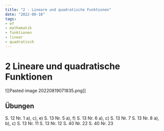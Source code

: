 ```yaml
---
title: "2 - Lineare und quadratische Funktionen"
date: "2022-08-18"
tags: 
- ef
- mathematik
- funktionen
- linear
- quadratisch
---
```

# 2 Lineare und quadratische Funktionen
![[Pasted image 20220819071835.png]]

## Übungen
S. 12 Nr. 1 a), c), e)
S. 13 Nr. 5 a), f)
S. 13 Nr. 6 a), c)
S. 13 Nr. 7
S. 13 Nr. 8 a), b), c)
S. 13 Nr. 11
S. 13 Nr. 12
S. 40 Nr. 22
S. 40 Nr. 23